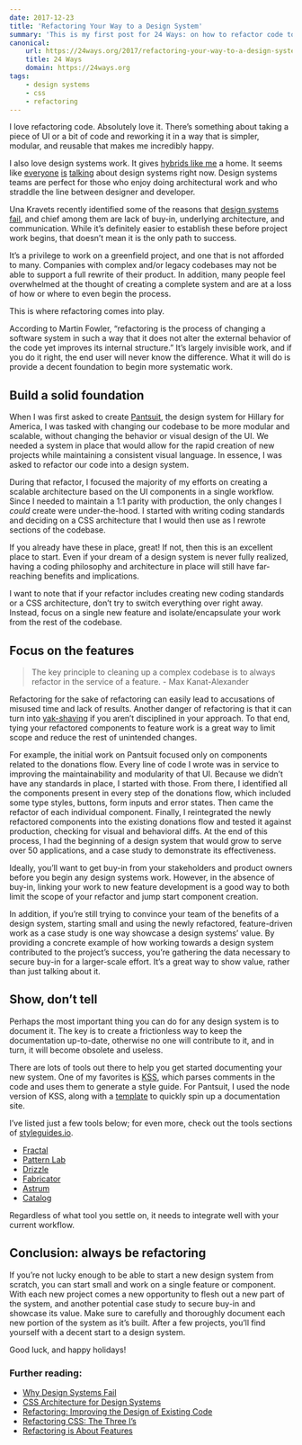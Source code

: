 ```yaml
---
date: 2017-12-23
title: 'Refactoring Your Way to a Design System'
summary: 'This is my first post for 24 Ways: on how to refactor code to create a design system.'
canonical:
    url: https://24ways.org/2017/refactoring-your-way-to-a-design-system/
    title: 24 Ways
    domain: https://24ways.org
tags:
    - design systems
    - css
    - refactoring
---
```


I love refactoring code. Absolutely love it. There’s something about taking a piece of UI or a bit of code and reworking it in a way that is simpler, modular, and reusable that makes me incredibly happy.

I also love design systems work. It gives [hybrids like me](https://24ways.org/2017/design-systems-and-hybrids/) a home. It seems like [everyone](https://www.designbetter.co/design-systems-handbook) [is](https://medium.com/twitter-design-research/looking-to-horizon-why-we-built-a-design-system-841d0a9125be) [talking](http://bradfrost.com/blog/post/design-system-frictions/) about design systems right now. Design systems teams are perfect for those who enjoy doing architectural work and who straddle the line between designer and developer.

Una Kravets recently identified some of the reasons that [design systems fail](https://24ways.org/2017/why-design-systems-fail/), and chief among them are lack of buy-in, underlying architecture, and communication. While it’s definitely easier to establish these before project work begins, that doesn’t mean it is the only path to success.

It’s a privilege to work on a greenfield project, and one that is not afforded to many. Companies with complex and/or legacy codebases may not be able to support a full rewrite of their product. In addition, many people feel overwhelmed at the thought of creating a complete system and are at a loss of how or where to even begin the process.

This is where refactoring comes into play.

According to Martin Fowler, “refactoring is the process of changing a software system in such a way that it does not alter the external behavior of the code yet improves its internal structure.” It’s largely invisible work, and if you do it right, the end user will never know the difference. What it will do is provide a decent foundation to begin more systematic work.

## Build a solid foundation

When I was first asked to create [Pantsuit](https://medium.com/git-out-the-vote/pantsuit-the-hillary-clinton-ui-pattern-library-238e9bf06b54), the design system for Hillary for America, I was tasked with changing our codebase to be more modular and scalable, without changing the behavior or visual design of the UI. We needed a system in place that would allow for the rapid creation of new projects while maintaining a consistent visual language. In essence, I was asked to refactor our code into a design system.

During that refactor, I focused the majority of my efforts on creating a scalable architecture based on the UI components in a single workflow. Since I needed to maintain a 1:1 parity with production, the only changes I _could_ create were under-the-hood. I started with writing coding standards and deciding on a CSS architecture that I would then use as I rewrote sections of the codebase.

If you already have these in place, great! If not, then this is an excellent place to start. Even if your dream of a design system is never fully realized, having a coding philosophy and architecture in place will still have far-reaching benefits and implications.

I want to note that if your refactor includes creating new coding standards or a CSS architecture, don’t try to switch everything over right away. Instead, focus on a single new feature and isolate/encapsulate your work from the rest of the codebase.

## Focus on the features

> The key principle to cleaning up a complex codebase is to always refactor in the service of a feature. - Max Kanat-Alexander

Refactoring for the sake of refactoring can easily lead to accusations of misused time and lack of results. Another danger of refactoring is that it can turn into [yak-shaving](https://www.hanselman.com/blog/YakShavingDefinedIllGetThatDoneAsSoonAsIShaveThisYak.aspx) if you aren’t disciplined in your approach. To that end, tying your refactored components to feature work is a great way to limit scope and reduce the rest of unintended changes.

For example, the initial work on Pantsuit focused only on components related to the donations flow. Every line of code I wrote was in service to improving the maintainability and modularity of that UI. Because we didn’t have any standards in place, I started with those. From there, I identified all the components present in every step of the donations flow, which included some type styles, buttons, form inputs and error states. Then came the refactor of each individual component. Finally, I reintegrated the newly refactored components into the existing donations flow and tested it against production, checking for visual and behavioral diffs. At the end of this process, I had the beginning of a design system that would grow to serve over 50 applications, and a case study to demonstrate its effectiveness.

Ideally, you’ll want to get buy-in from your stakeholders and product owners before you begin any design systems work. However, in the absence of buy-in, linking your work to new feature development is a good way to both limit the scope of your refactor and jump start component creation.

In addition, if you’re still trying to convince your team of the benefits of a design system, starting small and using the newly refactored, feature-driven work as a case study is one way showcase a design systems’ value. By providing a concrete example of how working towards a design system contributed to the project’s success, you’re gathering the data necessary to secure buy-in for a larger-scale effort. It’s a great way to show value, rather than just talking about it.

## Show, don’t tell

Perhaps the most important thing you can do for any design system is to document it. The key is to create a frictionless way to keep the documentation up-to-date, otherwise no one will contribute to it, and in turn, it will become obsolete and useless.

There are lots of tools out there to help you get started documenting your new system. One of my favorites is [KSS](https://github.com/kneath/kss), which parses comments in the code and uses them to generate a style guide. For Pantsuit, I used the node version of KSS, along with a [template](http://htanjo.github.io/kss-node-template/) to quickly spin up a documentation site.

I’ve listed just a few tools below; for even more, check out the tools sections of [styleguides.io](http://styleguides.io/tools).

-   [Fractal](https://fractal.build/)
-   [Pattern Lab](http://patternlab.io)
-   [Drizzle](https://github.com/cloudfour/drizzle)
-   [Fabricator](http://fbrctr.github.io/)
-   [Astrum](http://astrum.nodividestudio.com/)
-   [Catalog](http://www.catalog.style/)

Regardless of what tool you settle on, it needs to integrate well with your current workflow.

## Conclusion: always be refactoring

If you’re not lucky enough to be able to start a new design system from scratch, you can start small and work on a single feature or component. With each new project comes a new opportunity to flesh out a new part of the system, and another potential case study to secure buy-in and showcase its value. Make sure to carefully and thoroughly document each new portion of the system as it’s built. After a few projects, you’ll find yourself with a decent start to a design system.

Good luck, and happy holidays!

### Further reading:

-   [Why Design Systems Fail](https://24ways.org/2017/why-design-systems-fail/)
-   [CSS Architecture for Design Systems](http://bradfrost.com/blog/post/css-architecture-for-design-systems/)
-   [Refactoring: Improving the Design of Existing Code](https://www.amazon.com/Refactoring-Improving-Design-Existing-Code/dp/0201485672)
-   [Refactoring CSS: The Three I’s](https://csswizardry.com/2016/08/refactoring-css-the-three-i-s/)
-   [Refactoring is About Features](https://www.codesimplicity.com/post/refactoring-is-about-features/)
